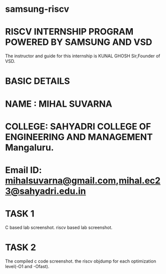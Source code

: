 # samsung-riscv
# RISCV INTERNSHIP PROGRAM POWERED BY SAMSUNG AND VSD
The instructor and guide for this internship is KUNAL GHOSH Sir,Founder of VSD.
# BASIC DETAILS
# NAME : MIHAL SUVARNA 
# COLLEGE: SAHYADRI COLLEGE OF ENGINEERING AND MANAGEMENT Mangaluru.
# Email ID: mihalsuvarna@gmail.com,mihal.ec23@sahyadri.edu.in
# TASK 1
C based lab screenshot.
riscv based lab screenshot.
# TASK 2 
The compiled c code screenshot.
the riscv objdump for each optimization level(-O1 and -Ofast).
